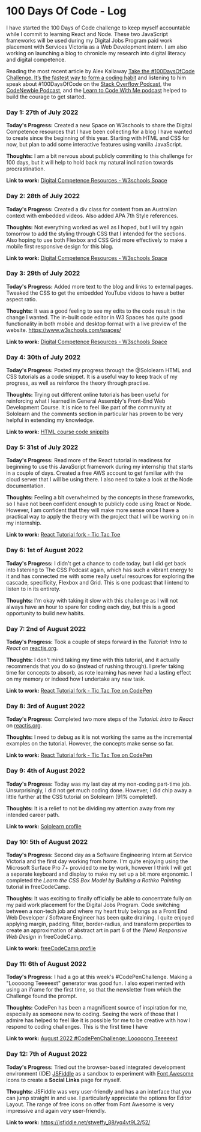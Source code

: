 # 100 Days Of Code - Log

I have started the 100 Days of Code challenge to keep myself accountable while I commit to learning React and Node. These two JavaScript frameworks will be used during my  Digital Jobs Program paid work placement with Services Victoria as a Web Development intern. I am also working on launching a blog to chronicle my research into digital literacy and digital competence.

Reading the most recent article by Alex Kallaway [Take the #100DaysOfCode Challenge. It’s the fastest way to form a coding habit](https://www.freecodecamp.org/news/take-the-100daysofcode-challenge-make-coding-a-habit-4a655d8663fd/) and listening to him speak about #100DaysOfCode on the [Stack Overflow Podcast](https://stackoverflow.blog/2020/07/24/podcast-255-alex-kallaway-100-days-of-code/), the [CodeNewbie Podcast](https://www.codenewbie.org/podcast/100-days-of-code), and the [Learn to Code With Me podcast](https://learntocodewith.me/podcast/100-days-of-code-with-alexander-kallaway/) helped to build the courage to get started.

### Day 1: 27th of July 2022

**Today's Progress:** Created a new Space on W3schools to share the Digital Competence resources that I have been collecting for a blog I have wanted to create since the beginning of this year. Starting with HTML and CSS for now, but plan to add some interactive features using vanilla JavaScript.

**Thoughts:** I am a bit nervous about publicly commiting to this challenge for 100 days, but it will help to hold back my natural inclination towards procrastination.

**Link to work:** [Digital Competence Resources - W3schools Space](https://digital-competence.w3spaces.com/)

### Day 2: 28th of July 2022

**Today's Progress:** Created a div class for content from an Australian context with embedded videos. Also added APA 7th Style references.

**Thoughts:** Not everything worked as well as I hoped, but I will try again tomorrow to add the styling through CSS that I intended for the sections.
 Also hoping to use both Flexbox and CSS Grid more effectively to make a mobile first responsive design for this blog.

**Link to work:** [Digital Competence Resources - W3schools Space](https://digital-competence.w3spaces.com/)

### Day 3: 29th of July 2022

**Today's Progress:** Added more text to the blog and links to external pages. Tweaked the CSS to get the embedded YouTube videos to have a better aspect ratio.

**Thoughts:** It was a good feeling to see my edits to the code result in the change I wanted. 
The in-built code editor in W3 Spaces has quite good functionality in both mobile and desktop format with a live preview of the website.
https://www.w3schools.com/spaces/

**Link to work:** [Digital Competence Resources - W3schools Space](https://digital-competence.w3spaces.com/)

### Day 4: 30th of July 2022

**Today's Progress:** Posted my progress through the @Sololearn HTML and CSS tutorials as a code snippet. It is a useful way to keep track of my progress, as well as reinforce the theory through practise.

**Thoughts:** Trying out different online tutorials has been useful for reinforcing what I learned in General Assembly's Front-End Web Development Course. It is nice to feel like part of the community at Sololearn and the comments section in particular has proven to be very helpful in extending my knowledge.

**Link to work:** [HTML course code snippits](https://code.sololearn.com/WnPCf8D4Jyph/?ref=app)

### Day 5: 31st of July 2022

**Today's Progress:** Read more of the React tutorial in readiness for beginning to use this JavaScript framework during my internship that starts in a couple of days. Created a free AWS account to get familiar with the cloud server that I will be using there. I also need to take a look at the Node documentation.

**Thoughts:** Feeling a bit overwhelmed by the concepts in these frameworks, so I have not been confident enough to publicly code using React or Node. However, I am confident that they will make more sense once I have a practical way to apply the theory with the project that I will be working on in my internship.

**Link to work:** [React Tutorial fork - Tic Tac Toe](https://codepen.io/stweffy_88/pen/RwMxbRz)

### Day 6: 1st of August 2022

**Today's Progress:** I didn't get a chance to code today, but I did get back into listening to The CSS Podcast again, which has such a vibrant energy to it and has connected me with some really useful resources for exploring the cascade, specificity, Flexbox and Grid. This is one podcast that I intend to listen to in its entirety.

**Thoughts:** I'm okay with taking it slow with this challenge as I will not always have an hour to spare for coding each day, but this is a good opportunity to build new habits.

### Day 7: 2nd of August 2022

**Today's Progress:** Took a couple of steps forward in the *Tutorial: Intro to React* on [reactjs.org](https://reactjs.org/tutorial/tutorial.html).

**Thoughts:** I don't mind taking my time with this tutorial, and it actually recommends that you do so (instead of rushing through). I prefer taking time for concepts to absorb, as rote learning has never had a lasting effect on my memory or indeed how I undertake any new task.

**Link to work:** [React Tutorial fork - Tic Tac Toe on CodePen](https://codepen.io/stweffy_88/pen/RwMxbRz)

### Day 8: 3rd of August 2022

**Today's Progress:** Completed two more steps of the *Tutorial: Intro to React* on [reactjs.org](https://reactjs.org/tutorial/tutorial.html).

**Thoughts:** I need to debug as it is not working the same as the incremental examples on the tutorial. However, the concepts make sense so far.

**Link to work:** [React Tutorial fork - Tic Tac Toe on CodePen](https://codepen.io/stweffy_88/pen/RwMxbRz)

### Day 9: 4th of August 2022

**Today's Progress:** Today was my last day at my non-coding part-time job. Unsurprisingly, I did not get much coding done. However, I did chip away a little further at the CSS tutorial on Sololearn (91% complete!).

**Thoughts:** It is a relief to not be dividing my attention away from my intended career path.

**Link to work:** [Sololearn profile](https://www.sololearn.com/Profile/25656677/?ref=app)

### Day 10: 5th of August 2022

**Today's Progress:** Second day as a Software Engineering Intern at Service Victoria and the first day working from home. I'm quite enjoying using the Microsoft Surface Pro 7+ provided to me by work, however I think I will get a separate keyboard and display to make my set up a bit more ergonomic. I completed the *Learn the CSS Box Model by Building a Rothko Painting* tutorial in freeCodeCamp.

**Thoughts:** It was exciting to finally officially be able to concentrate fully on my paid work placement for the Digital Jobs Program. Code switching between a non-tech job and where my heart truly belongs as a Front End Web Developer / Software Engineer has been quite draining. I quite enjoyed applying margin, padding, filter, border-radius, and transform properties to create an approximation of abstract art in part 6 of the *(New) Responsive Web Design* in freeCodeCamp.

**Link to work:** [freeCodeCamp profile](https://www.freecodecamp.org/stweffy_88)

### Day 11: 6th of August 2022

**Today's Progress:** I had a go at this week's #CodePenChallenge. Making a "Looooong Teeeeext" generator was good fun. I also experimented with using an iframe for the first time, so that the newsletter from which the Challenge found the prompt.

**Thoughts:** CodePen has been a magnificent source of inspiration for me, especially as someone new to coding. Seeing the work of those that I admire has helped to feel like it is possible for me to be creative with how I respond to coding challenges. This is the first time I have 

**Link to work:** [August 2022 #CodePenChallenge: Looooong Teeeeext](https://codepen.io/stweffy_88/pen/BarxmPz)

### Day 12: 7th of August 2022

**Today's Progress:** Tried out the browser-based integrated development environment (IDE) [JSFiddle](https://docs.jsfiddle.net/getting-started) as a sandbox to experiment with [Font Awesome](https://fontawesome.com/fontawesome.com/docs/web/setup/get-started) icons to create a **Social Links** page for myself.

**Thoughts:** JSFiddle was very user-friendly and has a an interface that you can jump straight in and use. I particularly appreciate the options for Editor Layout. The range of free icons on offer from Font Awesome is very impressive and again very user-friendly.

**Link to work:** https://jsfiddle.net/stweffy_88/yq4vt9L2/52/

<!-- 
### Day :  of  2022
**Today's Progress:** 
**Thoughts:**
**Link to work:**
-->
